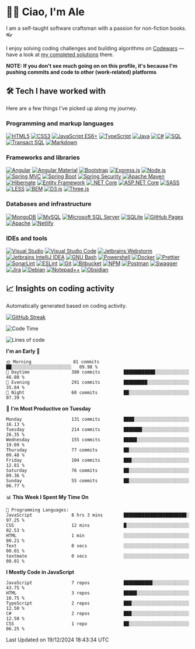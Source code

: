 <!-- badge icons from simpleicons.org -->
# 🖖🏻 Ciao, I'm Ale

I am a self-taught software craftsman with a passion for non-fiction books. 👓

I enjoy solving coding challenges and building algorithms on [Codewars](https://www.codewars.com/) — have a look at [my completed solutions](https://www.codewars.com/users/dividedby-0/completed_solutions) there.

**NOTE: If you don't see much going on on this profile, it's because I'm pushing commits and code to other (work-related) platforms**

## 🛠️ Tech I have worked with
Here are a few things I've picked up along my journey.

### Programming and markup languages
<p>
    <a href="#"><img alt="HTML5" src="https://img.shields.io/badge/HTML5-E34F26.svg?style=for-the-badge&logo=HTML5&logoColor=white"></a>
    <a href="#"><img alt="CSS3" src="https://img.shields.io/badge/CSS3-1572B6.svg?style=for-the-badge&logo=CSS3&logoColor=white"></a>
    <a href="#"><img alt="JavaScript ES6+" src="https://img.shields.io/badge/JavaScript%20ES6+-F7DF1E.svg?style=for-the-badge&logo=JavaScript&logoColor=black"></a>
    <a href="#"><img alt="TypeScript" src="https://img.shields.io/badge/TypeScript-3178C6.svg?style=for-the-badge&logo=TypeScript&logoColor=white"></a>
    <a href="#"><img alt="Java" src="https://img.shields.io/badge/java-%23ED8B00.svg?style=for-the-badge&logo=coffeescript&logoColor=white"></a>
    <a href="#"><img alt="C#" src="https://img.shields.io/badge/C%20Sharp-239120.svg?style=for-the-badge&logo=sharp&logoColor=white"></a>
    <a href="#"><img alt="SQL" src="https://img.shields.io/badge/SQL-33afff.svg?style=for-the-badge&logo=mysql&logoColor=white"></a>
    <a href="#"><img alt="Transact SQL" src="https://img.shields.io/badge/T&ndash;SQL-33afff.svg?style=for-the-badge&logo=mysql&logoColor=white"></a>
    <a href="#"><img alt="Markdown" src="https://img.shields.io/badge/Markdown-000000.svg?style=for-the-badge&logo=Markdown&logoColor=white"></a>
</p>

### Frameworks and libraries
<p>
    <a href="#"><img alt="Angular" src="https://img.shields.io/badge/Angular-DD0031.svg?style=for-the-badge&logo=Angular&logoColor=white"></a>
    <a href="#"><img alt="Angular Material" src="https://img.shields.io/badge/Angular%20Material-DD0031.svg?style=for-the-badge&logo=Angular&logoColor=white"></a>
    <a href="#"><img alt="Bootstrap" src="https://img.shields.io/badge/Bootstrap-7952B3.svg?style=for-the-badge&logo=Bootstrap&logoColor=white"></a>
    <a href="#"><img alt="Express.js" src="https://img.shields.io/badge/Express-000000.svg?style=for-the-badge&logo=Express&logoColor=white"></a>
    <a href="#"><img alt="Node.js" src="https://img.shields.io/badge/Node.js-339933.svg?style=for-the-badge&logo=nodedotjs&logoColor=white"></a>
    <a href="#"><img alt="Spring MVC" src="https://img.shields.io/badge/Spring%20MVC-6DB33F.svg?style=for-the-badge&logo=Spring&logoColor=white"></a>
    <a href="#"><img alt="Spring Boot" src="https://img.shields.io/badge/Spring%20Boot-6DB33F.svg?style=for-the-badge&logo=Spring-Boot&logoColor=white"></a>
    <a href="#"><img alt="Spring Security" src="https://img.shields.io/badge/Spring%20Security-6DB33F.svg?style=for-the-badge&logo=Spring-Security&logoColor=white"></a>
    <a href="#"><img alt="Apache Maven" src="https://img.shields.io/badge/Apache%20Maven-C71A36.svg?style=for-the-badge&logo=Apache-Maven&logoColor=white"></a>
    <a href="#"><img alt="Hibernate" src="https://img.shields.io/badge/Hibernate-59666C.svg?style=for-the-badge&logo=Hibernate&logoColor=white"></a>
    <a href="#"><img alt="Entity Framework" src="https://img.shields.io/badge/Entity%20Framework-59666C.svg?style=for-the-badge&logo=dotnet&logoColor=white"></a>
    <a href="#"><img alt=".NET Core" src="https://img.shields.io/badge/.NET%20Core-512BD4.svg?style=for-the-badge&logo=dotnet&logoColor=white"></a>
    <a href="#"><img alt="ASP.NET Core" src="https://img.shields.io/badge/ASP.NET%20Core-512BD4.svg?style=for-the-badge&logo=dotnet&logoColor=white"></a>
    <a href="#"><img alt="SASS" src="https://img.shields.io/badge/Sass-CC6699.svg?style=for-the-badge&logo=Sass&logoColor=white"></a>
    <a href="#"><img alt="LESS" src="https://img.shields.io/badge/LESS-1D365D.svg?style=for-the-badge&logo=less&logoColor=white"></a>
    <a href="#"><img alt="BEM" src="https://img.shields.io/badge/BEM-000000.svg?style=for-the-badge&logo=BEM&logoColor=white"></a>
    <a href="#"><img alt="D3.js" src="https://img.shields.io/badge/D3.js-F9A03C.svg?style=for-the-badge&logo=d3dotjs&logoColor=white"></a>
    <a href="#"><img alt="Three.js" src="https://img.shields.io/badge/threejs-black?style=for-the-badge&logo=three.js&logoColor=white"></a>
</p>

### Databases and infrastructure
<p>
    <a href="#"><img alt="MongoDB" src ="https://img.shields.io/badge/MongoDB-47A248.svg?style=for-the-badge&logo=MongoDB&logoColor=white"></a>
    <a href="#"><img alt="MySQL" src="https://img.shields.io/badge/MySQL-4479A1.svg?style=for-the-badge&logo=MySQL&logoColor=white"></a>
    <a href="#"><img alt="Microsoft SQL Server" src="https://img.shields.io/badge/Microsoft%20SQL%20Server-CC2927.svg?style=for-the-badge&logo=mysql&logoColor=white"></a>
    <a href="#"><img alt="SQLite" src ="https://img.shields.io/badge/SQLite-003B57.svg?style=for-the-badge&logo=SQLite&logoColor=white"></a>
    <a href="#"><img alt="GitHub Pages" src="https://img.shields.io/badge/GitHub%20Pages-222222.svg?style=for-the-badge&logo=GitHub-Pages&logoColor=white"></a>
    <a href="#"><img alt="Apache" src ="https://img.shields.io/badge/Apache-D22128.svg?style=for-the-badge&logo=Apache&logoColor=white"></a>
    <a href="#"><img alt="Netlify" src ="https://img.shields.io/badge/netlify-%23000000.svg?style=for-the-badge&logo=netlify&logoColor=#00C7B7"></a>
</p>

### IDEs and tools
<p>
    <a href="#"><img alt="Visual Studio" src="https://img.shields.io/badge/Visual%20Studio-7151a8.svg?style=for-the-badge&logo=vscodium&logoColor=white"></a>
    <a href="#"><img alt="Visual Studio Code" src="https://img.shields.io/badge/Visual%20Studio%20Code-007ACC.svg?style=for-the-badge&logo=vscodium&logoColor=white"></a>
    <a href="#"><img alt="Jetbrains Webstorm" src="https://img.shields.io/badge/WebStorm-000000.svg?style=for-the-badge&logo=WebStorm&logoColor=white"></a>
    <a href="#"><img alt="Jetbrains IntelliJ IDEA" src="https://img.shields.io/badge/IntelliJ%20IDEA-000000.svg?style=for-the-badge&logo=IntelliJ-IDEA&logoColor=white"></a>
    <a href="#"><img alt="GNU Bash" src="https://img.shields.io/badge/GNU%20Bash-4EAA25.svg?style=for-the-badge&logo=GNU-Bash&logoColor=white"></a>
    <a href="#"><img alt="Powershell" src="https://img.shields.io/badge/PowerShell-%235391FE.svg?style=for-the-badge&logo=powershell&logoColor=white"></a>
    <a href="#"><img alt="Docker" src="https://img.shields.io/badge/Docker-2496ED.svg?style=for-the-badge&logo=Docker&logoColor=white"></a>
    <a href="#"><img alt="Prettier" src="https://img.shields.io/badge/Prettier-F7B93E.svg?style=for-the-badge&logo=Prettier&logoColor=white"></a>
    <a href="#"><img alt="SonarLint" src="https://img.shields.io/badge/SonarLint-CB2029.svg?style=for-the-badge&logo=SonarLint&logoColor=white"></a>
    <a href="#"><img alt="ESLint" src="https://img.shields.io/badge/ESLint-4B32C3.svg?style=for-the-badge&logo=ESLint&logoColor=white"></a>
    <a href="#"><img alt="Git" src="https://img.shields.io/badge/Git-F05032.svg?style=for-the-badge&logo=Git&logoColor=white"></a>
    <a href="#"><img alt="Bitbucket" src="https://img.shields.io/badge/Bitbucket-0052CC.svg?style=for-the-badge&logo=Bitbucket&logoColor=white"></a>
    <a href="#"><img alt="NPM" src="https://img.shields.io/badge/npm-CB3837.svg?style=for-the-badge&logo=npm&logoColor=white"></a>
    <a href="#"><img alt="Postman" src="https://img.shields.io/badge/Postman-FF6C37.svg?style=for-the-badge&logo=Postman&logoColor=white"></a>
    <a href="#"><img alt="Swagger" src="https://img.shields.io/badge/-Swagger-%23Clojure?style=for-the-badge&logo=swagger&logoColor=white"></a>
    <a href="#"><img alt="Jira" src="https://img.shields.io/badge/Jira-0052CC.svg?style=for-the-badge&logo=Jira&logoColor=white"></a>
    <a href="#"><img alt="Debian" src="https://img.shields.io/badge/Debian-A81D33.svg?style=for-the-badge&logo=Debian&logoColor=white"></a>
    <a href="#"><img alt="Notepad++" src="https://img.shields.io/badge/Notepad++-90E59A.svg?style=for-the-badge&logo=notepad%2b%2b&logoColor=black"></a>
    <a href="#"><img alt="Obsidian" src="https://img.shields.io/badge/Obsidian-7C3AED.svg?style=for-the-badge&logo=obsidian&logoColor=white"></a>
</p>

## 📈 Insights on coding activity
Automatically generated based on coding activity.

[![GitHub Streak](https://github-readme-streak-stats.herokuapp.com?user=dividedby-0&date_format=M%20j%5B%2C%20Y%5D)](https://git.io/streak-stats)

<!--START_SECTION:waka-->
![Code Time](http://img.shields.io/badge/Code%20Time-1%2C141%20hrs%2015%20mins-blue)

![Lines of code](https://img.shields.io/badge/From%20Hello%20World%20I%27ve%20Written-143.7%20thousand%20lines%20of%20code-blue)

**I'm an Early 🐤** 

```text
🌞 Morning                81 commits          ██░░░░░░░░░░░░░░░░░░░░░░░   09.98 % 
🌆 Daytime                380 commits         ████████████░░░░░░░░░░░░░   46.80 % 
🌃 Evening                291 commits         █████████░░░░░░░░░░░░░░░░   35.84 % 
🌙 Night                  60 commits          ██░░░░░░░░░░░░░░░░░░░░░░░   07.39 % 
```
📅 **I'm Most Productive on Tuesday** 

```text
Monday                   131 commits         ████░░░░░░░░░░░░░░░░░░░░░   16.13 % 
Tuesday                  214 commits         ███████░░░░░░░░░░░░░░░░░░   26.35 % 
Wednesday                155 commits         █████░░░░░░░░░░░░░░░░░░░░   19.09 % 
Thursday                 77 commits          ██░░░░░░░░░░░░░░░░░░░░░░░   09.48 % 
Friday                   104 commits         ███░░░░░░░░░░░░░░░░░░░░░░   12.81 % 
Saturday                 76 commits          ██░░░░░░░░░░░░░░░░░░░░░░░   09.36 % 
Sunday                   55 commits          ██░░░░░░░░░░░░░░░░░░░░░░░   06.77 % 
```


📊 **This Week I Spent My Time On** 

```text
💬 Programming Languages: 
JavaScript               8 hrs 3 mins        ████████████████████████░   97.25 % 
CSS                      12 mins             █░░░░░░░░░░░░░░░░░░░░░░░░   02.53 % 
HTML                     1 min               ░░░░░░░░░░░░░░░░░░░░░░░░░   00.21 % 
Text                     0 secs              ░░░░░░░░░░░░░░░░░░░░░░░░░   00.01 % 
textmate                 0 secs              ░░░░░░░░░░░░░░░░░░░░░░░░░   00.01 % 
```

**I Mostly Code in JavaScript** 

```text
JavaScript               7 repos             ███████████░░░░░░░░░░░░░░   43.75 % 
HTML                     3 repos             █████░░░░░░░░░░░░░░░░░░░░   18.75 % 
TypeScript               2 repos             ███░░░░░░░░░░░░░░░░░░░░░░   12.50 % 
C#                       2 repos             ███░░░░░░░░░░░░░░░░░░░░░░   12.50 % 
CSS                      1 repo              ██░░░░░░░░░░░░░░░░░░░░░░░   06.25 % 
```




 Last Updated on 19/12/2024 18:43:34 UTC
<!--END_SECTION:waka-->

